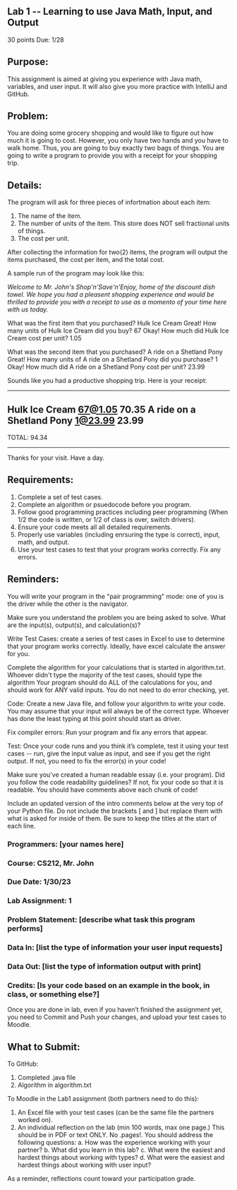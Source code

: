 ## Lab 1 -- Learning to use Java Math, Input, and Output
30 points
Due: 1/28

## Purpose:
This assignment is aimed at giving you experience with Java math, variables, and user input. It will also give you more practice with IntelliJ and GitHub.

## Problem:
You are doing some grocery shopping and would like to figure out how much it is going to cost. However, you only have two hands and you have to walk home. Thus, you are going to buy exactly two bags of things. You are going to write a program to provide you with a receipt for your shopping trip.

## Details:
The program will ask for three pieces of infortmation about each item: 
1. The name of the item.
2. The number of units of the item. This store does NOT sell fractional units of things.
3. The cost per unit.

After collecting the information for two(2) items, the program will output the items purchased, the cost per item, and the total cost.

A sample run of the program may look like this:

_Welcome to Mr. John's Shop'n'Save'n'Enjoy, home of the discount dish towel. 
We hope you had a pleasent shopping experience and would be thrilled to provide you with a receipt to use as a momento of your time here with us today._

What was the first item that you purchased?
Hulk Ice Cream
Great! How many units of Hulk Ice Cream did you buy?
67
Okay! How much did Hulk Ice Cream cost per unit?
1.05

What was the second item that you purchased?
A ride on a Shetland Pony
Great! How many units of A ride on a Shetland Pony did you purchase?
1
Okay! How much did A ride on a Shetland Pony cost per unit?
23.99

Sounds like you had a productive shopping trip. Here is your receipt:

*****
Hulk Ice Cream 67@1.05 70.35
A ride on a Shetland Pony 1@23.99 23.99
----------
TOTAL: 94.34
*****

Thanks for your visit. Have a day.

## Requirements:
1. Complete a set of test cases.
2. Complete an algorithm or psuedocode before you program.
3. Follow good programming practices including peer programming (When 1/2 the code is written, or 1/2 of class is over, switch drivers).
4. Ensure your code meets all all detailed requirements.
5. Properly use variables (including enrsuring the type is correct), input, math, and output.
6. Use your test cases to test that your program works correctly. Fix any errors.

## Reminders:
You will write your program in the "pair programming" mode: one of you is the driver while the other is the navigator.

Make sure you understand the problem you are being asked to solve. What are the input(s), output(s), and calculation(s)?

Write Test Cases: create a series of test cases in Excel to use to determine that your program works correctly. Ideally, have excel calculate the answer for you.

Complete the algorithm for your calculations that is started in algorithm.txt. Whoever didn't type the majority of the test cases, should type the algorithm Your program should do ALL of the calculations for you, and should work for ANY valid inputs. You do not need to do error checking, yet.

Code: Create a new Java file, and follow your algorithm to write your code. You may assume that your input will always be of the correct type. Whoever has done the least typing at this point should start as driver.

Fix compiler errors: Run your program and fix any errors that appear.

Test: Once your code runs and you think it’s complete, test it using your test cases -- run, give the input value as input, and see if you get the right output. If not, you need to fix the error(s) in your code!

Make sure you’ve created a human readable essay (i.e. your program). Did you follow the code readability guidelines? If not, fix your code so that it is readable. You should have comments above each chunk of code!

Include an updated version of the intro comments below at the very top of your Python file. Do not include the brackets [ and ] but replace them with what is asked for inside of them. Be sure to keep the titles at the start of each line. 
### Programmers: [your names here] 
### Course: CS212, Mr. John 
### Due Date: 1/30/23 
### Lab Assignment: 1 
### Problem Statement: [describe what task this program performs] 
### Data In: [list the type of information your user input requests] 
### Data Out: [list the type of information output with print] 
### Credits: [Is your code based on an example in the book, in class, or something else?]

Once you are done in lab, even if you haven’t finished the assignment yet, you need to Commit and Push your changes, and upload your test cases to Moodle.

## What to Submit:
To GitHub:
1. Completed .java file
2. Algorithm in algorithm.txt

To Moodle in the Lab1 assignment (both partners need to do this): 
1. An Excel file with your test cases (can be the same file the partners worked on).
2. An individual reflection on the lab (min 100 words, max one page.) This should be in PDF or text ONLY. No .pages!.
    You should address the following questions:
    a. How was the experience working with your partner?
    b. What did you learn in this lab?
    c. What were the easiest and hardest things about working with types?
    d. What were the easiest and hardest things about working with user input?

As a reminder, reflections count toward your participation grade.
